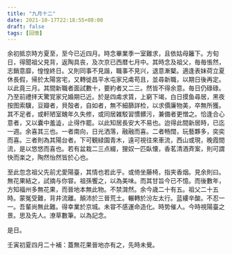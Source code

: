 ```yaml
---
title: "九月十二"
date: 2021-10-17T22:18:55+08:00
draft: false
tags: [回憶]
---
```


余初抵京時方夏至，至今已近四月。時念畢業季一室難求，且依姑母籬下。方旬日，得聞祖父見背，返陶具丧，及次京已西暦七月中。其時念及祖父，毎毎悵然，志銷意靡，惶惶終日。又則同事不見諧，職事不見兴，退意漸櫱。適逢表妹荷立夏休長假，帰於太陽宮宅，又轉徙昌平水屯家兄䖏苟且，並尋新職，以期日後再定。以此竟三月。其間新職者面試數十，要約者又二三。然皆不得余意。毎日仍碌碌。乃至前禮拝天驚覚家兄婚期已近。於是四䖏求賃，上窮下竭，白日摸鱼尋居，黑夜按图索驥，豆瓣者，貝殻者，自如者，無不細篩詳检，以求價廉物美，卒無所獲。其不足者，或軒陋室醜年久失修，或同居雑駁習慣髒污，兼備者更憎之。恰逢合心意者，又以囊中羞澁，止得作罷。以此知居長安大不易也。迨得此間新居時，已迄一週。余喜其三也。一者南向，日光洒落，融融而喜。二者畅闊，玩藝夥多，奕奕而喜。三者則為其陽台者。下可観緑園青木，遠可視往來車流，西山或現，晚霞間流，是以悠悠而喜也。若有盆栽二三点綴，狸奴一匹臥懐，香茗清酒斉案，則可謂快而楽之，陶然怡然皆於心也。

至此忽念祖父先前尤愛陽臺，其情也若此乎。或倚坐藤椅，指夹香烟。見余則曰。無花果結之，試摘与你甞。祖孫饗之，以為美味。而其甘旨今已不憶。而後數年，方知福州多無花果，而晉地本無此物。不禁潸然。余今歳二十有五。祖父二十五時。蒙冤受難，背井流離。顛沛於三晉荒土。輾轉於汾左太行。蓝縷辛酸。不忍一一。吾輩尚無此難。得幸業於京城。未甞不感運命造化。時势催人。今時視陽臺之景。思及先人。潦草數筆。以為記念。

是日。

壬寅初夏四月二十補：蓋無花果晉地亦有之，先時未覺。